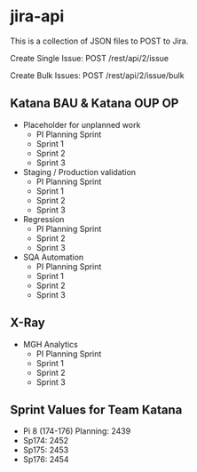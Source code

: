 # jira-api
This is a collection of JSON files to POST to Jira.

Create Single Issue:
POST /rest/api/2/issue

Create Bulk Issues:
POST /rest/api/2/issue/bulk

## Katana BAU & Katana OUP OP
* Placeholder for unplanned work
  * PI Planning Sprint
  * Sprint 1
  * Sprint 2
  * Sprint 3
* Staging / Production validation
  * PI Planning Sprint
  * Sprint 1
  * Sprint 2
  * Sprint 3
* Regression
  * PI Planning Sprint
  * Sprint 2
  * Sprint 3
* SQA Automation
  * PI Planning Sprint
  * Sprint 1
  * Sprint 2
  * Sprint 3

## X-Ray
* MGH Analytics
  * PI Planning Sprint
  * Sprint 1
  * Sprint 2
  * Sprint 3

## Sprint Values for Team Katana
* Pi 8 (174-176) Planning: 2439
* Sp174: 2452
* Sp175: 2453
* Sp176: 2454
